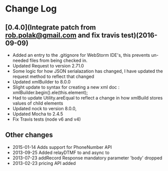 # Change Log

## [0.4.0](Integrate patch from rob.polak@gmail.com and fix travis test)(2016-09-09)
 - Added an entry to the .gitignore for WebStorm IDE's, this prevents un-needed files from being checked in.   
 - Updated Request to version 2.71.0     
 - Some logic for how JSON serialazation has changed, I have updated the request method to reflect that changed   
 - Updated xmlBuilder to 8.0.0     
 - Slight update to syntax for creating a new xml doc : xmlBuilder.begin().ele(this.element);
 - Had to update Utility.areEqual to reflect a change in how xmlBuild stores values of child elements   
 - Updated nock to version 8.0.0,   
 - Updated Mocha to 2.4.5
 - Fix Travis tests (node v6 and v4)

## Other changes
- 2015-01-14 Adds support for PhoneNumber API
- 2013-09-25 Added relayDTMF to <Conference> and async to <DTMF>
- 2013-07-23 addRecord Response mandatory parameter 'body' dropped
- 2013-02-23 pricing API added
